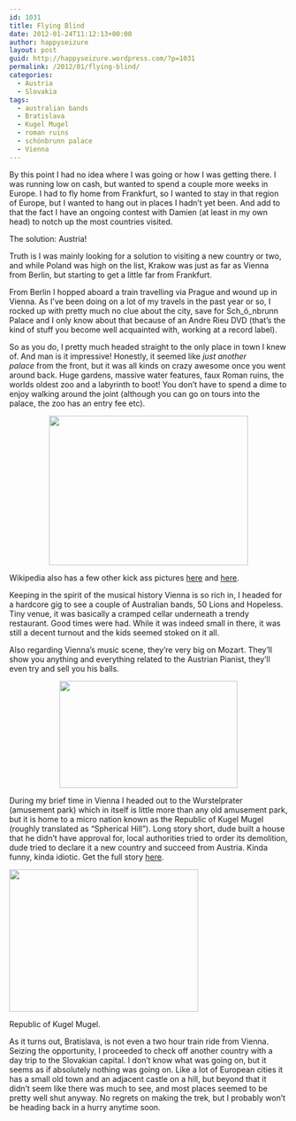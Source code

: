 ```yaml
---
id: 1031
title: Flying Blind
date: 2012-01-24T11:12:13+00:00
author: happyseizure
layout: post
guid: http://happyseizure.wordpress.com/?p=1031
permalink: /2012/01/flying-blind/
categories:
  - Austria
  - Slovakia
tags:
  - australian bands
  - Bratislava
  - Kugel Mugel
  - roman ruins
  - schönbrunn palace
  - Vienna
---
```

By this point I had no idea where I was going or how I was getting there. I was running low on cash, but wanted to spend a couple more weeks in Europe. I had to fly home from Frankfurt, so I wanted to stay in that region of Europe, but I wanted to hang out in places I hadn&#8217;t yet been. And add to that the fact I have an ongoing contest with Damien (at least in my own head) to notch up the most countries visited.

The solution: Austria!

Truth is I was mainly looking for a solution to visiting a new country or two, and while Poland was high on the list, Krakow was just as far as Vienna from Berlin, but starting to get a little far from Frankfurt.

From Berlin I hopped aboard a train travelling via Prague and wound up in Vienna. As I&#8217;ve been doing on a lot of my travels in the past year or so, I rocked up with pretty much no clue about the city, save for Sch_ö_nbrunn Palace and I only know about that because of an Andre Rieu DVD (that&#8217;s the kind of stuff you become well acquainted with, working at a record label).

So as you do, I pretty much headed straight to the only place in town I knew of. And man is it impressive! Honestly, it seemed like _just another palace_ from the front, but it was all kinds on crazy awesome once you went around back. Huge gardens, massive water features, faux Roman ruins, the worlds oldest zoo and a labyrinth to boot! You don&#8217;t have to spend a dime to enjoy walking around the joint (although you can go on tours into the palace, the zoo has an entry fee etc).

<p style="text-align:center;">
  <a href="http://img.photobucket.com/albums/v236/mikezero/asiaeurope11/schonbrunn.jpg"><img class="aligncenter" title="schonbrunn" src="http://img.photobucket.com/albums/v236/mikezero/asiaeurope11/schonbrunn.jpg" alt="" width="360" height="270" /></a>
</p>

Wikipedia also has a few other kick ass pictures [here](http://upload.wikimedia.org/wikipedia/commons/thumb/6/61/Schloss_schoenbrunn_hdr_panorama.jpg/1000px-Schloss_schoenbrunn_hdr_panorama.jpg "schonbrunn") and [here](http://upload.wikimedia.org/wikipedia/commons/thumb/5/53/Wien_Panorama.jpg/1000px-Wien_Panorama.jpg).

Keeping in the spirit of the musical history Vienna is so rich in, I headed for a hardcore gig to see a couple of Australian bands, 50 Lions and Hopeless. Tiny venue, it was basically a cramped cellar underneath a trendy restaurant. Good times were had. While it was indeed small in there, it was still a decent turnout and the kids seemed stoked on it all.

Also regarding Vienna&#8217;s music scene, they&#8217;re very big on Mozart. They&#8217;ll show you anything and everything related to the Austrian Pianist, they&#8217;ll even try and sell you his balls.

<p style="text-align:center;">
  <a href="http://img.photobucket.com/albums/v236/mikezero/asiaeurope11/Mozart-chocolate-balls-007.jpg"><img class="aligncenter" title="mozart's balls" src="http://img.photobucket.com/albums/v236/mikezero/asiaeurope11/Mozart-chocolate-balls-007.jpg" alt="" width="322" height="193" /></a>
</p>

During my brief time in Vienna I headed out to the Wurstelprater (amusement park) which in itself is little more than any old amusement park, but it is home to a micro nation known as the Republic of Kugel Mugel (roughly translated as &#8220;Spherical Hill&#8221;). Long story short, dude built a house that he didn&#8217;t have approval for, local authorities tried to order its demolition, dude tried to declare it a new country and succeed from Austria. Kinda funny, kinda idiotic. Get the full story [here](http://atlasobscura.com/place/republic-kugelmugel "kugelmugel").

<div style="width: 352px" class="wp-caption aligncenter">
  <a href="http://img.photobucket.com/albums/v236/mikezero/asiaeurope11/republic-kugelmugel68large_slideshow.jpg"><img class=" " title="kugel mugel" src="http://img.photobucket.com/albums/v236/mikezero/asiaeurope11/republic-kugelmugel68large_slideshow.jpg" alt="" width="342" height="257" /></a>
  
  <p class="wp-caption-text">
    Republic of Kugel Mugel.
  </p>
</div>

As it turns out, Bratislava, is not even a two hour train ride from Vienna. Seizing the opportunity, I proceeded to check off another country with a day trip to the Slovakian capital. I don&#8217;t know what was going on, but it seems as if absolutely nothing was going on. Like a lot of European cities it has a small old town and an adjacent castle on a hill, but beyond that it didn&#8217;t seem like there was much to see, and most places seemed to be pretty well shut anyway. No regrets on making the trek, but I probably won&#8217;t be heading back in a hurry anytime soon.